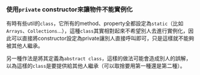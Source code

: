 ### 使用`private` constructor來讓物件不能實例化

有時有些util的`class`，它所有的method、property全都設定為`static`（比如`Arrays`、`Collections`...），這種`class`其實相對起來不希望別人去進行實例化，因此可以直接將constructor設定為private讓別人直接呼叫即可，只是這樣就不能夠被其他人繼承。

另一種作法是將其定義為`abstract class`，這樣的做法可能會造成別人的誤解，以為這樣的`class`是要提供給其他人繼承（可以取捨要用第一種還是第二種）。

